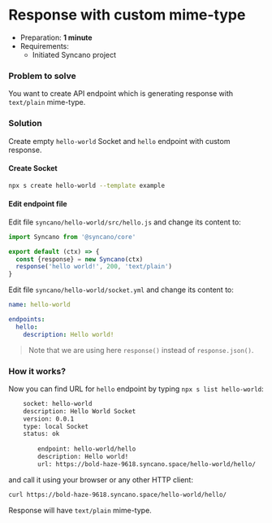 # Response with custom mime-type

- Preparation: **1 minute**
- Requirements:
  - Initiated Syncano project

### Problem to solve

You want to create API endpoint which is generating response with `text/plain` mime-type.

### Solution

Create empty `hello-world` Socket and `hello` endpoint with custom response.

#### Create Socket

```sh
npx s create hello-world --template example
```

#### Edit endpoint file

Edit file `syncano/hello-world/src/hello.js` and change its content to:

```js
import Syncano from '@syncano/core'

export default (ctx) => {
  const {response} = new Syncano(ctx)
  response('hello world!', 200, 'text/plain')
}
```

Edit file `syncano/hello-world/socket.yml` and change its content to:

```yaml
name: hello-world

endpoints:
  hello:
    description: Hello world!
```

> Note that we are using here `response()` instead of `response.json()`.

### How it works?

Now you can find URL for `hello` endpoint by typing `npx s list hello-world`:

```sh
    socket: hello-world 
    description: Hello World Socket
    version: 0.0.1 
    type: local Socket 
    status: ok 
 
        endpoint: hello-world/hello 
        description: Hello world! 
        url: https://bold-haze-9618.syncano.space/hello-world/hello/ 
```

and call it using your browser or any other HTTP client:

```sh
curl https://bold-haze-9618.syncano.space/hello-world/hello/
```

Response will have `text/plain` mime-type.
